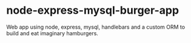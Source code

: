 # node-express-mysql-burger-app
Web app using node, express, mysql, handlebars and a custom ORM to build and eat imaginary hamburgers.
